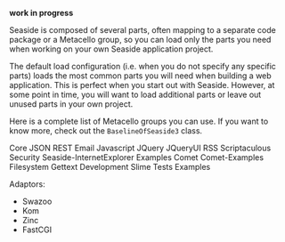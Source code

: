 **work in progress**


Seaside is composed of several parts, often mapping to a separate code package or a Metacello group, so you can load only the parts you need when working on your own Seaside application project.

The default load configuration (i.e. when you do not specify any specific parts) loads the most common parts you will need when building a web application. This is perfect when you start out with Seaside. However, at some point in time, you will want to load additional parts or leave out unused parts in your own project.

Here is a complete list of Metacello groups you can use. If you want to know more, check out the `BaselineOfSeaside3` class.

Core
JSON
REST
Email
Javascript
JQuery
JQueryUI
RSS
Scriptaculous
Security
Seaside-InternetExplorer
Examples
Comet
Comet-Examples
Filesystem
Gettext
Development
Slime
Tests
Examples

Adaptors:
- Swazoo
- Kom
- Zinc
- FastCGI